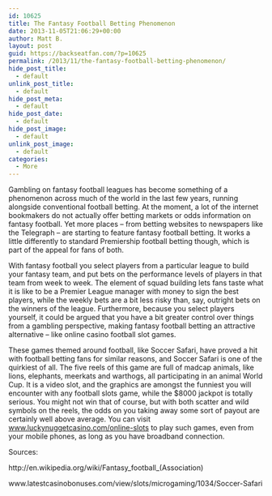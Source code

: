 ```yaml
---
id: 10625
title: The Fantasy Football Betting Phenomenon
date: 2013-11-05T21:06:29+00:00
author: Matt B.
layout: post
guid: https://backseatfan.com/?p=10625
permalink: /2013/11/the-fantasy-football-betting-phenomenon/
hide_post_title:
  - default
unlink_post_title:
  - default
hide_post_meta:
  - default
hide_post_date:
  - default
hide_post_image:
  - default
unlink_post_image:
  - default
categories:
  - More
---
```


<div class="entry">
  <p>
    Gambling on fantasy football leagues has become something of a phenomenon across much of the world in the last few years, running alongside conventional football betting. At the moment, a lot of the internet bookmakers do not actually offer betting markets or odds information on fantasy football. Yet more places – from betting websites to newspapers like the Telegraph – are starting to feature fantasy football betting. It works a little differently to standard Premiership football betting though, which is part of the appeal for fans of both.
  </p>

  <p>
    With fantasy football you select players from a particular league to build your fantasy team, and put bets on the performance levels of players in that team from week to week. The element of squad building lets fans taste what it is like to be a Premier League manager with money to sign the best players, while the weekly bets are a bit less risky than, say, outright bets on the winners of the league. Furthermore, because you select players yourself, it could be argued that you have a bit greater control over things from a gambling perspective, making fantasy football betting an attractive alternative – like online casino football slot games.
  </p>

  <p>
    These games themed around football, like Soccer Safari, have proved a hit with football betting fans for similar reasons, and Soccer Safari is one of the quirkiest of all. The five reels of this game are full of madcap animals, like lions, elephants, meerkats and warthogs, all participating in an animal World Cup. It is a video slot, and the graphics are amongst the funniest you will encounter with any football slots game, while the $8000 jackpot is totally serious. You might not win that of course, but with both scatter and wild symbols on the reels, the odds on you taking away some sort of payout are certainly well above average. You can visit <a href="https://www.luckynuggetcasino.com/online-slots">www.luckynuggetcasino.com/online-slots</a> to play such games, even from your mobile phones, as long as you have broadband connection.
  </p>

  <p>
    Sources:
  </p>

  <p>
    http://en.wikipedia.org/wiki/Fantasy_football_(Association)
  </p>

  <p>
    www.latestcasinobonuses.com/view/slots/microgaming/1034/Soccer-Safari
  </p>
</div>
